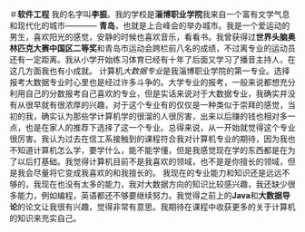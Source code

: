 ＃**软件工程**
我的名字叫**李振**。我的学校是**淄博职业学院**我来自一个富有文学气息和现代化的城市———— **青岛**，也就是上合峰会的举办城市。我是一个爱运动的男生，喜欢阳光的感觉，安静的时候也喜欢音乐，看看书。我曾获得过**世界头脑奥林匹克大赛中国区二等奖**和青岛市运动会跨栏前八名的成绩，不过离专业的运动员还有一定距离。我从小学开始练习体育已经有十年了后面又学习了播音主持人，在这几方面我也有小成就。
计算机*大数据专业*是我淄博职业学院的第一专业。选择报考大数据专业时心里也是经过许多斗争的。大学专业的报考，一般来说都想充分利用自己的分数报考自己喜欢的专业，但是实话来说对于大数据专业，我确实并没有从很早就有很浓厚的兴趣，对于这个专业有的仅仅是一种类似于崇拜的感觉，当初的我，确实认为那些学计算机学的很溜的人很厉害，出来以后赚的钱也相对多一点，也是在家人的推荐下选择了这一个专业。总得来说，从一开始就觉得这个专业很厉害。我认为过去在信工系接触到的课程符合我对计算机专业的期待，因为我也不知道计算机怎么学，要学什么，能不能学懂，但是我感觉现在学的东西都是在为了以后打基础。我觉得计算机目前不是我喜欢的领域，也不是是你擅长的领域，但是我会尽量将它变成我喜欢的和我擅长的。
我现在的专业能力和知识还是远远不够的，我现在也没有太多的能力，我对大数据方向的知识比较感兴趣，我还缺少很多能力，例如编程，英语都还不够要继续努力。我觉得之前上的**Java**和**大数据导论**的论文让我很有兴趣，觉得非常有意思。我期待在课程中收获更多的关于计算机的知识来充实自己。

